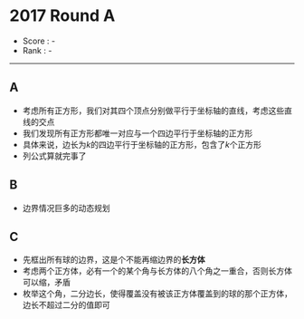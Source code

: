 # 2017 Round A

-   Score : -
-   Rank : -

---

## A

- 考虑所有正方形，我们对其四个顶点分别做平行于坐标轴的直线，考虑这些直线的交点
- 我们发现所有正方形都唯一对应与一个四边平行于坐标轴的正方形
- 具体来说，边长为$k$的四边平行于坐标轴的正方形，包含了$k$个正方形
- 列公式算就完事了

## B

- 边界情况巨多的动态规划

## C

- 先框出所有球的边界，这是个不能再缩边界的**长方体**
- 考虑两个正方体，必有一个的某个角与长方体的八个角之一重合，否则长方体可以缩，矛盾
- 枚举这个角，二分边长，使得覆盖没有被该正方体覆盖到的球的那个正方体，边长不超过二分的值即可